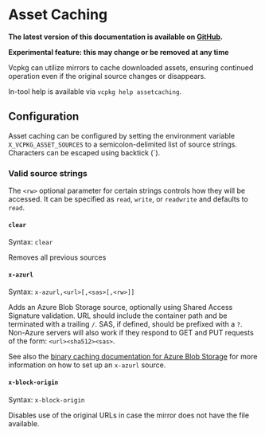 # Asset Caching

**The latest version of this documentation is available on [GitHub](https://github.com/Microsoft/vcpkg/tree/master/docs/users/assetcaching.md).**

**Experimental feature: this may change or be removed at any time**

Vcpkg can utilize mirrors to cache downloaded assets, ensuring continued operation even if the original source changes
or disappears.

In-tool help is available via `vcpkg help assetcaching`.

## Configuration

Asset caching can be configured by setting the environment variable `X_VCPKG_ASSET_SOURCES` to a semicolon-delimited
list of source strings. Characters can be escaped using backtick (\`).

### Valid source strings

The `<rw>` optional parameter for certain strings controls how they will be accessed. It can be specified as `read`,
`write`, or `readwrite` and defaults to `read`.

#### `clear`

Syntax: `clear`

Removes all previous sources

#### `x-azurl`

Syntax: `x-azurl,<url>[,<sas>[,<rw>]]`

Adds an Azure Blob Storage source, optionally using Shared Access Signature validation. URL should include the container
path and be terminated with a trailing `/`. SAS, if defined, should be prefixed with a `?`. Non-Azure servers will also
work if they respond to GET and PUT requests of the form: `<url><sha512><sas>`.

See also the [binary caching documentation for Azure Blob Storage](binarycaching.md#azure-blob-storage-experimental) for
more information on how to set up an `x-azurl` source.

#### `x-block-origin`

Syntax: `x-block-origin`

Disables use of the original URLs in case the mirror does not have the file available.
